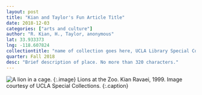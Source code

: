 ```yaml
---
layout: post
title: "Kian and Taylor's Fun Article Title"
date: 2018-12-03
categories: ["arts and culture"]
author: "R. Kian, H., Taylor, anonymous"
lat: 33.933373
lng: -118.607824
collectiontitle: "name of collection goes here, UCLA Library Special Collections"
quarter: Fall 2018
desc: "Brief description of place. No more than 320 characters."
---
```


![A lion in a cage.](images/lion.jpg)
{:.image}
Lions at the Zoo. Kian Ravaei, 1999. Image courtesy of UCLA Special Collections.
{:.caption}
